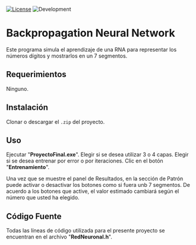 [![License](https://img.shields.io/apm/l/vim-mode.svg)](https://opensource.org/licenses/MIT) ![Development](https://img.shields.io/badge/development-done-green.svg)
# Backpropagation Neural Network
Este programa simula el aprendizaje de una RNA para representar los números dígitos y mostrarlos en un 7 segmentos.

## Requerimientos
Ninguno.

## Instalación
Clonar o descargar el `.zip` del proyecto.

## Uso
Ejecutar "**ProyectoFinal.exe**".
Elegir si se desea utilizar 3 o 4 capas.
Elegir si se desea entrenar por error o por iteraciones.
Clic en el botón "**Entrenamiento**".

Una vez que se muestre el panel de Resultados, en la sección de Patrón puede activar o desactivar los botones como si fuera unb 7 segmentos. De acuerdo a los botones que active, el valor estimado cambiará según el número que usted ha elegido.

## Código Fuente
Todas las líneas de código utilizada para el presente proyecto se encuentran en el archivo "**RedNeuronal.h**".
